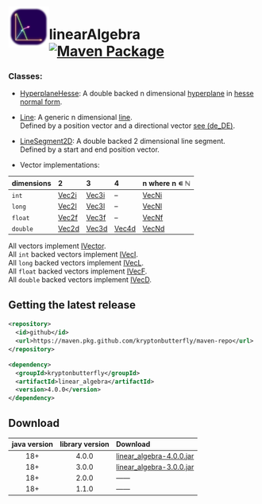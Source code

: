 <img width="82" align="left" src="https://raw.githubusercontent.com/kryptonbutterfly/linearAlgebra/master/md/icon.svg" alt="Icon linearAlgebra"/>

# linearAlgebra [![Maven Package](https://github.com/kryptonbutterfly/linearAlgebra/actions/workflows/maven-publish.yml/badge.svg)](https://github.com/kryptonbutterfly/linearAlgebra/actions/workflows/maven-publish.yml)

### Classes:

 * [HyperplaneHesse](https://github.com/kryptonbutterfly/linearAlgebra/blob/master/src/kryptonbutterfly/math/geometry/HyperplaneHesse.java): A double backed n dimensional [hyperplane](https://en.wikipedia.org/wiki/Hyperplane) in [hesse normal form](https://en.wikipedia.org/wiki/Hesse_normal_form).
 * [Line](https://github.com/kryptonbutterfly/linearAlgebra/blob/master/src/kryptonbutterfly/math/geometry/Line.java): A generic n dimensional [line](https://en.wikipedia.org/wiki/Line_(geometry)). <br/>
    Defined by a position vector and a directional vector [see (de_DE)](https://de.wikipedia.org/wiki/Gerade#Punkt-Richtungs-Gleichung).
 * [LineSegment2D](https://github.com/kryptonbutterfly/linearAlgebra/blob/master/src/kryptonbutterfly/math/geometry/LineSegment2D.java): A double backed 2 dimensional line segment.<br/>
    Defined by a start and end position vector.

 * Vector implementations:

dimensions | 2  | 3  | 4  | n where n ∊ ℕ
:--------- | :- | :- | :- | :-
 `int`            | [Vec2i](https://github.com/kryptonbutterfly/linearAlgebra/blob/master/src/kryptonbutterfly/math/vector/_int/Vec2i.java) | [Vec3i](https://github.com/kryptonbutterfly/linearAlgebra/blob/master/src/kryptonbutterfly/math/vector/_int/Vec3i.java) | – | [VecNi](https://github.com/kryptonbutterfly/linearAlgebra/blob/master/src/kryptonbutterfly/math/vector/_int/VecNi.java)
 `long`           | [Vec2l](https://github.com/kryptonbutterfly/linearAlgebra/blob/master/src/kryptonbutterfly/math/vector/_long/Vec2l.java) | [Vec3l](https://github.com/kryptonbutterfly/linearAlgebra/blob/master/src/kryptonbutterfly/math/vector/_long/Vec3l.java) | – | [VecNl](https://github.com/kryptonbutterfly/linearAlgebra/blob/master/src/kryptonbutterfly/math/vector/_long/VecNl.java)
 `float`          | [Vec2f](https://github.com/kryptonbutterfly/linearAlgebra/blob/master/src/kryptonbutterfly/math/vector/_float/Vec2f.java) | [Vec3f](https://github.com/kryptonbutterfly/linearAlgebra/blob/master/src/kryptonbutterfly/math/vector/_float/Vec3f.java) | – | [VecNf](https://github.com/kryptonbutterfly/linearAlgebra/blob/master/src/kryptonbutterfly/math/vector/_float/VecNf.java)
 `double`         | [Vec2d](https://github.com/kryptonbutterfly/linearAlgebra/blob/master/src/kryptonbutterfly/math/vector/_double/Vec2d.java) | [Vec3d](https://github.com/kryptonbutterfly/linearAlgebra/blob/master/src/kryptonbutterfly/math/vector/_double/Vec3d.java) | [Vec4d](https://github.com/kryptonbutterfly/linearAlgebra/blob/master/src/kryptonbutterfly/math/vector/_double/Vec4d.java) | [VecNd](https://github.com/kryptonbutterfly/linearAlgebra/blob/master/src/kryptonbutterfly/math/vector/_double/VecNd.java)

All vectors implement [IVector](https://github.com/kryptonbutterfly/linearAlgebra/blob/master/src/kryptonbutterfly/math/vector/IVector.java).<br/>
All `int` backed vectors implement [IVecI](https://github.com/kryptonbutterfly/linearAlgebra/blob/master/src/kryptonbutterfly/math/vector/_int/IVecI.java).<br/>
All `long` backed vectors implement [IVecL](https://github.com/kryptonbutterfly/linearAlgebra/blob/master/src/kryptonbutterfly/math/vector/_long/IVecL.java).<br/>
All `float` backed vectors implement [IVecF](https://github.com/kryptonbutterfly/linearAlgebra/blob/master/src/kryptonbutterfly/math/vector/_float/IVecF.java).<br/>
All `double` backed vectors implement [IVecD](https://github.com/kryptonbutterfly/linearAlgebra/blob/master/src/kryptonbutterfly/math/vector/_double/IVecD.java).


## Getting the latest release

```xml
<repository>
  <id>github</id>
  <url>https://maven.pkg.github.com/kryptonbutterfly/maven-repo</url>
</repository>
```

```xml
<dependency>
  <groupId>kryptonbutterfly</groupId>
  <artifactId>linear_algebra</artifactId>
  <version>4.0.0</version>
</dependency>
```

## Download

java version | library version | Download
:----------: | :-------------: | :-------
18+          | 4.0.0           | [linear_algebra-4.0.0.jar](https://github.com/kryptonbutterfly/linearAlgebra/releases/download/v4.0.0/linear_algebra-4.0.0.jar)
18+          | 3.0.0           | [linear_algebra-3.0.0.jar](https://github.com/kryptonbutterfly/linearAlgebra/releases/download/v3.0.0/linear_algebra-3.0.0.jar)
18+          | 2.0.0           | ——
18+          | 1.1.0           | ——
